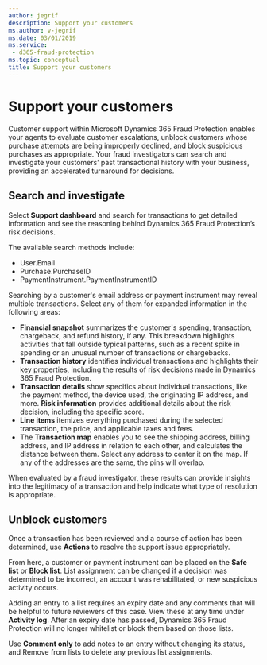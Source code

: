 ```yaml
---
author: jegrif
description: Support your customers
ms.author: v-jegrif
ms.date: 03/01/2019
ms.service:
 - d365-fraud-protection
ms.topic: conceptual
title: Support your customers
---
```



# Support your customers

Customer support within Microsoft Dynamics 365 Fraud Protection enables your agents to evaluate customer escalations, unblock customers whose purchase attempts are being improperly declined, and block suspicious purchases as appropriate. Your fraud investigators can search and investigate your customers’ past transactional history with your business, providing an accelerated turnaround for decisions. 

## Search and investigate

Select **Support dashboard** and search for transactions to get detailed information and see the reasoning behind Dynamics 365 Fraud Protection’s risk decisions.

The available search methods include:

- User.Email 
- Purchase.PurchaseID 
- PaymentInstrument.PaymentInstrumentID

Searching by a customer's email address or payment instrument may reveal multiple transactions. Select any of them for expanded information in the following areas:

- **Financial snapshot** summarizes the customer's spending, transaction, chargeback, and refund history, if any. This breakdown highlights activities that fall outside typical patterns, such as a recent spike in spending or an unusual number of transactions or chargebacks. 
- **Transaction history** identifies individual transactions and highlights their key properties, including the results of risk decisions made in Dynamics 365 Fraud Protection. 
- **Transaction details** show specifics about individual transactions, like the payment method, the device used, the originating IP address, and more. **Risk information** provides additional details about the risk decision, including the specific score. 
- **Line items** itemizes everything purchased during the selected transaction, the price, and applicable taxes and fees. 
- The **Transaction map** enables you to see the shipping address, billing address, and IP address in relation to each other, and calculates the distance between them. Select any address to center it on the map. If any of the addresses are the same, the pins will overlap.

When evaluated by a fraud investigator, these results can provide insights into the legitimacy of a transaction and help indicate what type of resolution is appropriate.

## Unblock customers

Once a transaction has been reviewed and a course of action has been determined, use **Actions** to resolve the support issue appropriately.

From here, a customer or payment instrument can be placed on the **Safe list** or **Block list**. List assignment can be changed if a decision was determined to be incorrect, an account was rehabilitated, or new suspicious activity occurs.

Adding an entry to a list requires an expiry date and any comments that will be helpful to future reviewers of this case. View these at any time under **Activity log**. After an expiry date has passed, Dynamics 365 Fraud Protection will no longer whitelist or block them based on those lists.

Use **Comment only** to add notes to an entry without changing its status, and Remove from lists to delete any previous list assignments. 
